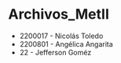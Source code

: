 # Archivos_MetII

- 2200017 - Nicolás Toledo
- 2200801 - Angélica Angarita
- 22      - Jefferson Goméz
